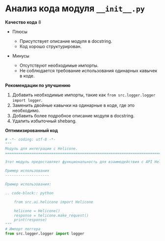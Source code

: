 # Анализ кода модуля `__init__.py`

**Качество кода**
8
- Плюсы
    - Присутствует описание модуля в docstring.
    - Код хорошо структурирован.

- Минусы
    - Отсутствуют необходимые импорты.
    - Не соблюдается требование использования одинарных кавычек в коде.

**Рекомендации по улучшению**

1.  Добавить необходимые импорты, такие как `from src.logger.logger import logger`.
2.  Заменить двойные кавычки на одинарные в коде, где это необходимо.
3.  Добавить более подробное описание модуля в docstring.
4.  Удалить избыточный shebang.

**Оптимизированный код**

```python
# -*- coding: utf-8 -*-
"""
Модуль для интеграции с Helicone.
=========================================================================================

Этот модуль предоставляет функциональность для взаимодействия с API Helicone.

Пример использования
--------------------

Пример использования:

.. code-block:: python

    from src.ai.helicone import Helicone

    helicone = Helicone()
    response = helicone.make_request()
    print(response)
"""
# Импорт логгера
from src.logger.logger import logger
```